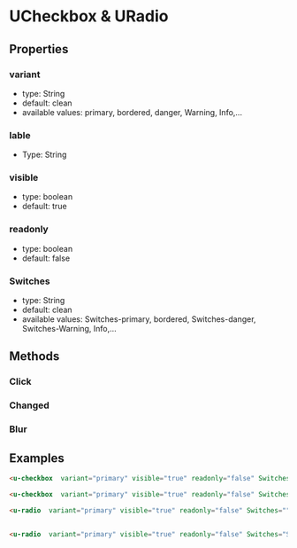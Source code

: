 # UCheckbox & URadio

## Properties

### variant

* type: String
* default: clean
* available values: primary, bordered, danger, Warning, Info,...

### lable
* Type: String


### visible

* type: boolean
* default: true

### readonly

* type: boolean
* default: false

### Switches

* type: String
* default: clean
* available values: Switches-primary, bordered, Switches-danger, Switches-Warning, Info,...

## Methods

### Click
### Changed
### Blur
   


## Examples

```html
<u-checkbox  variant="primary" visible="true" readonly="false" Switches="" @Changed="" @Click="" @Blur=""  lable="Sample" />

<u-checkbox  variant="primary" visible="true" readonly="false" Switches="Switches-primary" @Changed="" @Click="" @Blur="" lable="Sample" />

<u-radio  variant="primary" visible="true" readonly="false" Switches="" @Changed="" @Click="" @Blur="" lable="Sample" />


<u-radio  variant="primary" visible="true" readonly="false" Switches="Switches-primary" @Changed="" @Click="" @Blur="" lable="Sample" />


```



